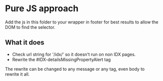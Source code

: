 # Pure JS approach

Add the js in this folder to your wrapper in footer for best results to allow the DOM to find the selector.

## What it does

* Check url string for '/idx/' so it doesn't run on non IDX pages.
* Rewrite the #IDX-detailsMissingPropertyAlert tag

The rewrite can be changed to any message or any tag, even body to rewrite it all.
